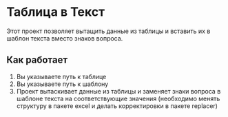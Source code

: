 # Таблица в Текст

Этот проект позволяет вытащить данные из таблицы и вставить их в шаблон текста вместо знаков вопроса.

## Как работает

1. Вы указываете путь к таблице
2. Вы указываете путь к шаблону
3. Проект вытаскивает данные из таблицы и заменяет знаки вопроса в шаблоне текста на соответствующие значения 
(необходимо менять структуру в пакете excel и делать корректировки в пакете replacer)
